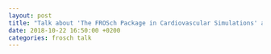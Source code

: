 ```yaml
---
layout: post
title: "Talk about 'The FROSch Package in Cardiovascular Simulations' at International Symposium on Modeling and Simulation of the Cardiovascular System, Lukasklause Magdeburg, Magdeburg, Germany"
date: 2018-10-22 16:50:00 +0200
categories: frosch talk
---
```

